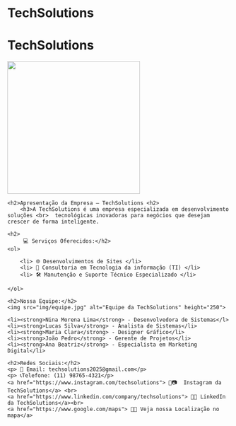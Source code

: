# TechSolutions
<!DOCTYPE html>
<html lang="en">
<head>
    <meta charset="UTF-8">
    <meta name="viewport" content="width=device-width, initial-scale=1.0">
    <title>Document</title>
</head>
<body>
    <h1>TechSolutions</h1>
    <img src="img/robo" alt="" height="300">

    <h2>Apresentação da Empresa – TechSolutions <h2>
        <h3>A TechSolutions é uma empresa especializada em desenvolvimento  soluções <br>  tecnológicas inovadoras para negócios que desejam crescer de forma inteligente.

    <h2> 
         💻 Serviços Oferecidos:</h2>
    <ol>

        <li> 🌐 Desenvolvimentos de Sites </li>
        <li> 🧠 Consultoria em Tecnologia da informação (TI) </li>
        <li> 🛠️ Manutenção e Suporte Técnico Especializado </li>

    </ol>

    <h2>Nossa Equipe:</h2>
    <img src="img/equipe.jpg" alt="Equipe da TechSolutions" height="250">

    <li><strong>Nina Morena Lima</strong> - Desenvolvedora de Sistemas</l>
    <li><strong>Lucas Silva</strong> - Analista de Sistemas</li>
    <li><strong>Maria Clara</strong> - Designer Gráfico</li>
    <li><strong>João Pedro</strong> - Gerente de Projetos</li>
    <li><strong>Ana Beatriz</strong> - Especialista em Marketing Digital</li>

    <h2>Redes Sociais:</h2>
    <p> 📧 Email: techsolutions2025@gmail.com</p>
    <p> 📞Telefone: (11) 98765-4321</p>
    <a href="https://www.instagram.com/techsolutions"> 🔗📷  Instagram da TechSolutions</a> <br>
    <a href="https://www.linkedin.com/company/techsolutions"> 🔗💼 LinkedIn da TechSolutions</a><br>
    <a href="https://www.google.com/maps"> 🔗📍 Veja nossa Localização no mapa</a>
